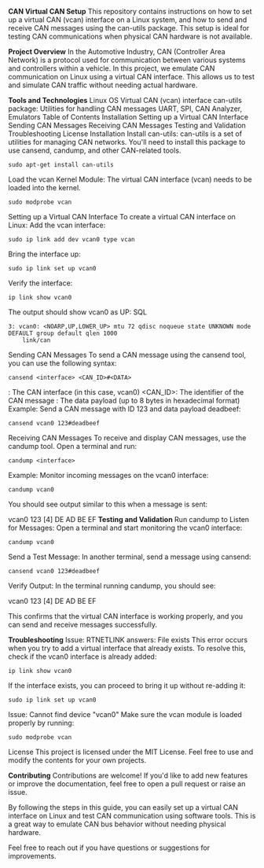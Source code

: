 **CAN Virtual CAN Setup**
This repository contains instructions on how to set up a virtual CAN (vcan) interface on a Linux system, and how to send and receive CAN messages using the can-utils package. This setup is ideal for testing CAN communications when physical CAN hardware is not available.

**Project Overview**
In the Automotive Industry, CAN (Controller Area Network) is a protocol used for communication between various systems and controllers within a vehicle. In this project, we emulate CAN communication on Linux using a virtual CAN interface. This allows us to test and simulate CAN traffic without needing actual hardware.

**Tools and Technologies**
Linux OS
Virtual CAN (vcan) interface
can-utils package: Utilities for handling CAN messages
UART, SPI, CAN Analyzer, Emulators
Table of Contents
Installation
Setting up a Virtual CAN Interface
Sending CAN Messages
Receiving CAN Messages
Testing and Validation
Troubleshooting
License
Installation
Install can-utils: can-utils is a set of utilities for managing CAN networks. You'll need to install this package to use cansend, candump, and other CAN-related tools.
```
sudo apt-get install can-utils

```
Load the vcan Kernel Module: The virtual CAN interface (vcan) needs to be loaded into the kernel.

```
sudo modprobe vcan
```
Setting up a Virtual CAN Interface
To create a virtual CAN interface on Linux:
Add the vcan interface:
```
sudo ip link add dev vcan0 type vcan

```
Bring the interface up:
```
sudo ip link set up vcan0
```
Verify the interface:
```
ip link show vcan0
```
The output should show vcan0 as UP:
SQL
```
3: vcan0: <NOARP,UP,LOWER_UP> mtu 72 qdisc noqueue state UNKNOWN mode DEFAULT group default qlen 1000
    link/can
````
Sending CAN Messages
To send a CAN message using the cansend tool, you can use the following syntax:
```
cansend <interface> <CAN_ID>#<DATA>
```
<interface>: The CAN interface (in this case, vcan0)
<CAN_ID>: The identifier of the CAN message
<DATA>: The data payload (up to 8 bytes in hexadecimal format)
Example:
Send a CAN message with ID 123 and data payload deadbeef:
```
cansend vcan0 123#deadbeef

```
Receiving CAN Messages
To receive and display CAN messages, use the candump tool. Open a terminal and run:

```
candump <interface>
```
Example:
Monitor incoming messages on the vcan0 interface:
```
candump vcan0
```
You should see output similar to this when a message is sent:
 
  vcan0  123   [4]  DE AD BE EF
**Testing and Validation**
Run candump to Listen for Messages: Open a terminal and start monitoring the vcan0 interface:
```
candump vcan0
```
Send a Test Message: In another terminal, send a message using cansend:
```
cansend vcan0 123#deadbeef
```
Verify Output: In the terminal running candump, you should see:

vcan0  123   [4]  DE AD BE EF

This confirms that the virtual CAN interface is working properly, and you can send and receive messages successfully.

**Troubleshooting**
Issue: RTNETLINK answers: File exists
This error occurs when you try to add a virtual interface that already exists. To resolve this, check if the vcan0 interface is already added:
```
ip link show vcan0
```
If the interface exists, you can proceed to bring it up without re-adding it:
```
sudo ip link set up vcan0
```
Issue: Cannot find device "vcan0"
Make sure the vcan module is loaded properly by running:
```
sudo modprobe vcan
```
License
This project is licensed under the MIT License. Feel free to use and modify the contents for your own projects.

**Contributing**
Contributions are welcome! If you'd like to add new features or improve the documentation, feel free to open a pull request or raise an issue.

By following the steps in this guide, you can easily set up a virtual CAN interface on Linux and test CAN communication using software tools. This is a great way to emulate CAN bus behavior without needing physical hardware.

Feel free to reach out if you have questions or suggestions for improvements.

